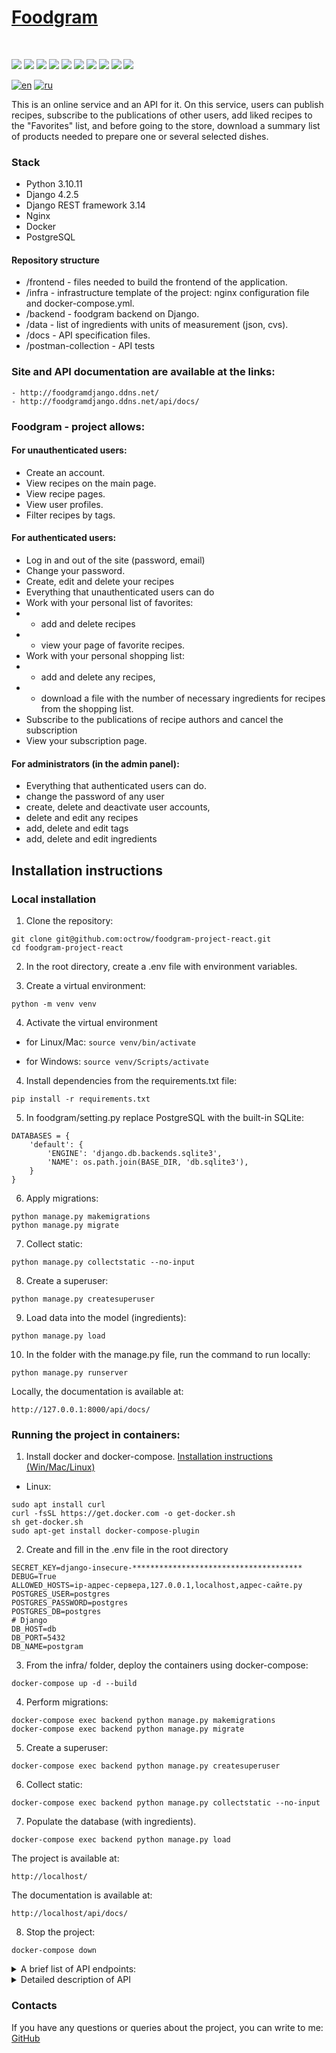 <h1 align="left"><a href="http://foodgramdjango.ddns.net/">Foodgram</a></h1>
<br/>
<p align="left">
    <img src="https://img.shields.io/badge/python-3.10.11-blue.svg?style=for-the-badge&logo=python&logoColor=ffdd54" />
    <img src="https://img.shields.io/badge/django-4.2.5-blue.svg?style=for-the-badge&logo=django&logoColor=11F7BB" />
    <img src="https://img.shields.io/badge/django_rest_framework-3.14.0-blue.svg?style=for-the-badge&logo=django&logoColor=ff7171" />
    <img src="https://img.shields.io/badge/nginx-1.19.3-blue.svg?style=for-the-badge&logo=nginx&logoColor=11FF44" />
    <img src="https://img.shields.io/badge/gunicorn-21.2.0-blue.svg?style=for-the-badge&logo=gunicorn&logoColor=11FF44" />
    <img src="https://img.shields.io/badge/docker-24.0.5-blue.svg?style=for-the-badge&logo=docker&logoColor=33AAFF" />
    <img src="https://img.shields.io/badge/postgreSQL-13.0-blue.svg?style=for-the-badge&logo=postgresql&logoColor=66EEFF" />
    <img src="https://img.shields.io/badge/rest_api_version-1.0.0-blue?style=for-the-badge" />
    <img src="https://img.shields.io/badge/CI_CD-github_acions-blue.svg?style=for-the-badge" />
    <img src="https://img.shields.io/github/actions/workflow/status/octrow/Foodgram/main_prod.yml?style=for-the-badge" />
</p>

[![en](https://img.shields.io/badge/lang-en-red.svg)](https://github.com/octrow/Foodgram/blob/master/README.md)
[![ru](https://img.shields.io/badge/lang-ru-yellow.svg)](https://github.com/octrow/Foodgram/blob/master/README.RU.md)

This is an online service and an API for it. On this service, users can publish recipes, subscribe to the publications of other users, add liked recipes to the "Favorites" list, and before going to the store, download a summary list of products needed to prepare one or several selected dishes.

### Stack

- Python 3.10.11
- Django 4.2.5
- Django REST framework 3.14
- Nginx
- Docker
- PostgreSQL

#### Repository structure
 * /frontend - files needed to build the frontend of the application.
 * /infra - infrastructure template of the project: nginx configuration file and docker-compose.yml.
 * /backend - foodgram backend on Django.
 * /data - list of ingredients with units of measurement (json, cvs).
 * /docs - API specification files.
 * /postman-collection - API tests

### Site and API documentation are available at the links:

```
- http://foodgramdjango.ddns.net/
- http://foodgramdjango.ddns.net/api/docs/
```

### Foodgram - project allows:

#### For unauthenticated users:
- Create an account.
- View recipes on the main page.
- View recipe pages.
- View user profiles.
- Filter recipes by tags.

#### For authenticated users:
- Log in and out of the site (password, email)
- Change your password.
- Create, edit and delete your recipes
- Everything that unauthenticated users can do
- Work with your personal list of favorites:
- - add and delete recipes 
- - view your page of favorite recipes.
- Work with your personal shopping list: 
- - add and delete any recipes, 
- - download a file with the number of necessary ingredients for recipes from the shopping list.
- Subscribe to the publications of recipe authors and cancel the subscription
- View your subscription page.

#### For administrators (in the admin panel):
- Everything that authenticated users can do.
- change the password of any user
- create, delete and deactivate user accounts,
- delete and edit any recipes 
- add, delete and edit tags
- add, delete and edit ingredients

## Installation instructions
### Local installation
1. Clone the repository:
```
git clone git@github.com:octrow/foodgram-project-react.git
cd foodgram-project-react
```

2. In the root directory, create a .env file with environment variables.

3. Create a virtual environment:
```
python -m venv venv
```
4. Activate the virtual environment
* for Linux/Mac:
```source venv/bin/activate```

* for Windows:
```source venv/Scripts/activate```

4. Install dependencies from the requirements.txt file:

```
pip install -r requirements.txt
```
5. In foodgram/setting.py replace PostgreSQL with the built-in SQLite:
```
DATABASES = {
    'default': {
        'ENGINE': 'django.db.backends.sqlite3',
        'NAME': os.path.join(BASE_DIR, 'db.sqlite3'),
    }
}
```

6. Apply migrations:
```
python manage.py makemigrations
python manage.py migrate
```
7. Collect static:
```
python manage.py collectstatic --no-input
```
8. Create a superuser:
```
python manage.py createsuperuser
```
9. Load data into the model (ingredients):
```
python manage.py load
```
10. In the folder with the manage.py file, run the command to run locally:
```
python manage.py runserver
```
Locally, the documentation is available at:
```
http://127.0.0.1:8000/api/docs/
```

### Running the project in containers:

1. Install docker and docker-compose.
[Installation instructions (Win/Mac/Linux)](https://docs.docker.com/compose/install/)

- Linux:
```
sudo apt install curl                                   
curl -fsSL https://get.docker.com -o get-docker.sh      
sh get-docker.sh                                        
sudo apt-get install docker-compose-plugin              
```


2. Create and fill in the .env file in the root directory
```
SECRET_KEY=django-insecure-**************************************
DEBUG=True
ALLOWED_HOSTS=ip-адрес-сервера,127.0.0.1,localhost,адрес-сайте.ру
POSTGRES_USER=postgres
POSTGRES_PASSWORD=postgres
POSTGRES_DB=postgres
# Django
DB_HOST=db
DB_PORT=5432
DB_NAME=postgram
```

3. From the infra/ folder, deploy the containers using docker-compose:
```
docker-compose up -d --build
```
4. Perform migrations:
```
docker-compose exec backend python manage.py makemigrations
docker-compose exec backend python manage.py migrate
```
5. Create a superuser:
```
docker-compose exec backend python manage.py createsuperuser
```
6. Collect static:
```
docker-compose exec backend python manage.py collectstatic --no-input
```
7. Populate the database (with ingredients).
```
docker-compose exec backend python manage.py load
```
The project is available at:

```
http://localhost/
```
The documentation is available at:
```
http://localhost/api/docs/
```
8. Stop the project:
```
docker-compose down
```

<details>
<summary>A brief list of API endpoints:</summary>

- /api/users/ - list of users (page, limit), registration (email, username, first_name, last_name, password), profile (id), current, change password (new_password, current_password), get and delete token (password, email).
- /api/tags/ - list of tags, get tag (id).
- /api/recipes/ - list of recipes (page, limit, is_favorited, is_in_shopping_cart, author, tags), create (ingredients, tags, image, name, text, cooking_time), get (id), update (id, ingredients, tags, image, name, text, cooking_time), delete (id).
- /api/recipes/download_shopping_cart/ - download shopping list.
- /api/recipes/{id}/shopping_cart/ - add or remove recipe from shopping list.
- /api/recipes/{id}/favorite/ - add or remove recipe from favorites.
- /api/users/subscriptions/ - my subscriptions (page, limit, recipes_limit).
- /api/users/{id}/subscribe/ - subscribe or unsubscribe from user (recipes_limit).
- /api/ingredients/ - list of ingredients (name), get ingredient (id). </details>
</details>

<details>
<summary>Detailed description of API</summary>


| Endpoint    | Request | Parameters | Response                                                                                        |
|-------------| --- | --- |-------------------------------------------------------------------------------------------------|
| Users       | List of users | GET /api/users/ | page (page number), limit (number of objects per page)                                          | 200 (JSON-object с полями count, next, previous и results) |
|             | User registration | POST /api/users/ | email, username, first_name, last_name, password (all required)                                 | 201 (JSON-объект с полями email, id, username, first_name и last_name) или 400 (ошибки валидации) |
|             | User profile | GET /api/users/{id}/ | id (unique id of the user)                                                                      | 200 (JSON-object с полями email, id, username, first_name, last_name и is_subscribed) или 401 (пользователь не авторизован) или 404 (объект не найден) |
|             | Current user | GET /api/users/me/ | -                                                                                               | 200 (JSON-object с полями email, id, username, first_name, last_name и is_subscribed) или 401 (пользователь не авторизован) |
|             | 	Change password | POST /api/users/set_password/ | new_password, current_password (all required)                                                   | 204 (пароль успешно изменен) или 400 (ошибки валидации) или 401 (пользователь не авторизован) |
| Authorization | Get authorization token | POST /api/auth/token/login/ | password, email (all required)                                                                  | 201 (JSON-объект с полем auth_token) |
|             | Delete token | POST /api/auth/token/logout/ | -                                                                                               | 204 (токен удален) или 401 (пользователь не авторизован) |
| Tags        | 	List of tags | GET /api/tags/ | -                                                                                               | 200 (JSON-массив объектов с полями id, name, color и slug) |
|             | 	Get tag | GET /api/tags/{id}/ | 	id (unique id of the tag)                                                                      | 200 (JSON-объект с полями id, name, color и slug) или 404 (объект не найден) |
| Recipes     | List of recipes | GET /api/recipes/ | page, limit, is_favorited, is_in_shopping_cart, author, tags (опциональные)                     | 200 (JSON-объект с полями count, next, previous и results) |
|             | Create recipe | POST /api/recipes/ | ingredients, tags, image, name, text, cooking_time (all required)                               | 201 (JSON-объект с полями id, tags, author, ingredients, is_favorited, is_in_shopping_cart, name, image, text и cooking_time) или 400 (ошибки валидации) или 401 (пользователь не авторизован) |
|             | Get recipe | GET /api/recipes/{id}/ | id (unique id of the recipe)                                                                    | 200 (JSON-объект с полями id, tags, author, ingredients, is_favorited, is_in_shopping_cart, name, image, text и cooking_time) |
|             | Update recipe | PATCH /api/recipes/{id}/ | id (unique id of the recipe), ingredients, tags, image, name, text, cooking_time (all required) | 200 (JSON-объект с полями id, tags, author, ingredients, is_favorited, is_in_shopping_cart, name, image,text и cooking_time) или 400(ошибки валидации) или 401(пользователь не авторизован) или403(недостаточно прав) или 404(объект не найден) |
| Subscriptions    | My subscriptions | GET /api/users/subscriptions/ | page, limit, recipes_limit (опциональные)                                                       | 200 (JSON-объект с полями count, next, previous и results, где каждый элемент results содержит поля id, email, username, first_name, last_name и recipes (JSON-массив объектов с полями id, name, image и cooking_time)) или 401 (пользователь не авторизован) |
|             | 	Subscribe to user | POST /api/users/{id}/subscribe/ | id (unique id of the user)                                                                      | 201 (JSON-объект с полями id, email, username, first_name и last_name) или 400 (ошибка подписки) или 401 (пользователь не авторизован) |
|             | 	Unsubscribe from user | DELETE /api/users/{id}/subscribe/ | id (unique id of the user)                                                                      | 204 (подписка успешно удалена) или 400 (ошибка отписки) или 401 (пользователь не авторизован) |
| Ingredients | List of ingredients	 | GET /api/ingredients/ | name (optional, search by partial match at the beginning of the ingredient name)                | 200 (JSON-массив объектов с полями id, name и measurement_unit) |
|             | Get ingredient | GET /api/ingredients/{id}/ | id (unique id of the ingredient)                                                                | 200 (JSON-объект с полями id, name и measurement_unit) или 404 (объект не найден) |

</details>

### Contacts
If you have any questions or queries about the project, you can write to me:
[GitHub](https://github.com/swapper1983)
